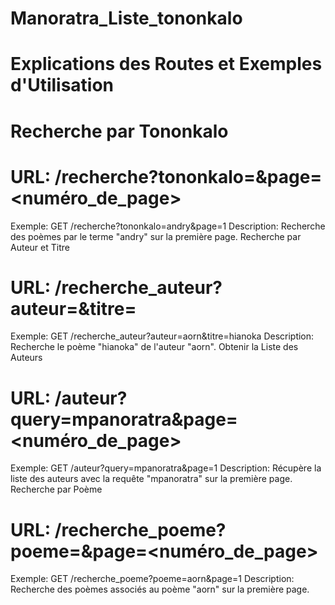 # Manoratra_Liste_tononkalo
# Explications des Routes et Exemples d'Utilisation
# Recherche par Tononkalo

# URL: /recherche?tononkalo=<tononkalo>&page=<numéro_de_page>
Exemple: GET /recherche?tononkalo=andry&page=1
Description: Recherche des poèmes par le terme "andry" sur la première page.
Recherche par Auteur et Titre

# URL: /recherche_auteur?auteur=<auteur>&titre=<titre>
Exemple: GET /recherche_auteur?auteur=aorn&titre=hianoka
Description: Recherche le poème "hianoka" de l'auteur "aorn".
Obtenir la Liste des Auteurs

# URL: /auteur?query=mpanoratra&page=<numéro_de_page>
Exemple: GET /auteur?query=mpanoratra&page=1
Description: Récupère la liste des auteurs avec la requête "mpanoratra" sur la première page.
Recherche par Poème

# URL: /recherche_poeme?poeme=<poeme>&page=<numéro_de_page>
Exemple: GET /recherche_poeme?poeme=aorn&page=1
Description: Recherche des poèmes associés au poème "aorn" sur la première page.
